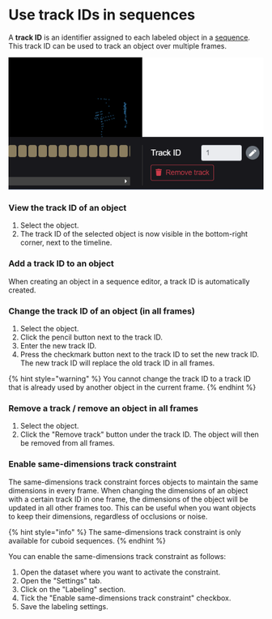 # Use track IDs in sequences

A **track ID** is an identifier assigned to each labeled object in a [sequence](../../background/sequences.md). This track ID can be used to track an object over multiple frames.

![](<../../.gitbook/assets/image (24) (1) (1).png>)

### View the track ID of an object

1. Select the object.
2. The track ID of the selected object is now visible in the bottom-right corner, next to the timeline.&#x20;

### Add a track ID to an object

When creating an object in a sequence editor, a track ID is automatically created.

### Change the track ID of an object (in all frames)

1. Select the object.
2. Click the pencil button next to the track ID.
3. Enter the new track ID.
4. Press the checkmark button next to the track ID to set the new track ID. The new track ID will replace the old track ID in all frames.

{% hint style="warning" %}
You cannot change the track ID to a track ID that is already used by another object in the current frame.
{% endhint %}

### Remove a track / remove an object in all frames

1. Select the object.
2. Click the "Remove track" button under the track ID. The object will then be removed from all frames.

### Enable same-dimensions track constraint

The same-dimensions track constraint forces objects to maintain the same dimensions in every frame. When changing the dimensions of an object with a certain track ID in one frame, the dimensions of the object will be updated in all other frames too. This can be useful when you want objects to keep their dimensions, regardless of occlusions or noise.

{% hint style="info" %}
The same-dimensions track constraint is only available for cuboid sequences.
{% endhint %}

You can enable the same-dimensions track constraint as follows:

1. Open the dataset where you want to activate the constraint.
2. Open the "Settings" tab.
3. Click on the "Labeling" section.
4. Tick the "Enable same-dimensions track constraint" checkbox.
5. Save the labeling settings.

